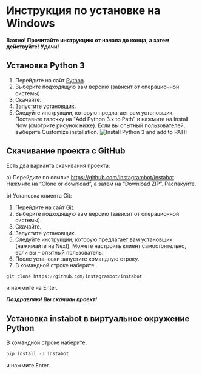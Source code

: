 # Инструкция по установке на Windows
**Важно! Прочитайте инструкцию от начала до конца, а затем действуйте! Удачи!**
## Установка Python 3
1. Перейдите на сайт [Python](https://www.python.org/downloads/).
2. Выберите подходящую вам версию (зависит от операционной системы).
3. Скачайте.
4. Запустите установщик.
5. Следуйте инструкции, которую предлагает вам установщик. Поставьте галочку на “Add Python 3.x to Path” и нажмите на Install Now (смотрите рисунок ниже). Если вы опытный пользователей, выберите Customize installation.
![Install Python 3 and add to PATH](https://github.com/damirqa/instabot/blob/master/docs/img/install_python_on_Windows.PNG "Install Python 3 and add to PATH")

## Скачивание проекта с GitHub
Есть два варианта скачивания проекта:

a) Перейдите по ссылке https://github.com/instagrambot/instabot. Нажмите на “Clone or download”, а затем на “Download ZIP”. Распакуйте.

b) Установка клиента Git:
1. Перейдите на сайт [Git](https://git-scm.com/downloads).
2. Выберите подходящую вам версию (зависит от операционной системы).
3. Скачайте.
4. Запустите установщик.
5. Следуйте инструкции, которую предлагает вам установщик (нажимайте на Next). Можете настроить клиент самостоятельно, если вы – опытный пользователь.
6. После установки запустите командную строку.
7. В командной строке наберите .
``` python
git clone https://github.com/instagrambot/instabot
```
и нажмите на Enter.

***Поздравляю! Вы скачали проект!***

## Установка instabot в виртуальное окружение Python
В командной строке наберите.
``` python
pip install -U instabot
```
и нажмите Enter.
